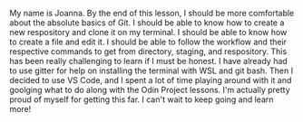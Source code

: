My name is Joanna.  By the end of this lesson, I should be more comfortable about the absolute basics of Git.  I should be able to know how to create a new respository and clone it on my terminal.  I should be able to know how to create a file and edit it.  I should be able to follow the workflow and their respective commands to get from directory, staging, and respository.  This has been really challenging to learn if I must be honest.  I have already had to use gitter for help on installing the terminal with WSL and git bash.  Then I decided to use VS Code, and I spent a lot of time playing around with it and goolging what to do along with the Odin Project lessons.  I'm actually pretty proud of myself for getting this far.  I can't wait to keep going and learn more!
